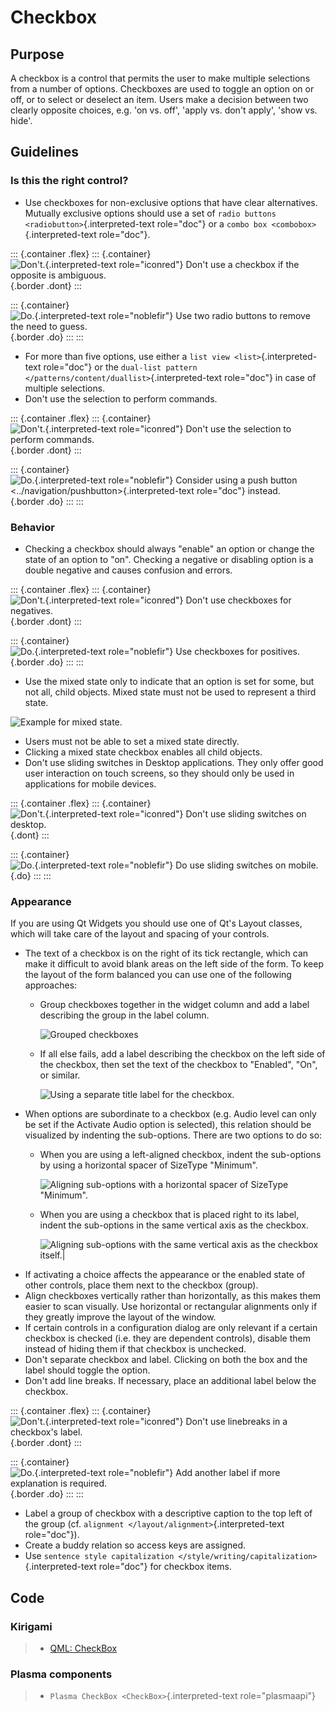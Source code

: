 Checkbox
========

Purpose
-------

A checkbox is a control that permits the user to make multiple
selections from a number of options. Checkboxes are used to toggle an
option on or off, or to select or deselect an item. Users make a
decision between two clearly opposite choices, e.g. \'on vs. off\',
\'apply vs. don\'t apply\', \'show vs. hide\'.

Guidelines
----------

### Is this the right control?

-   Use checkboxes for non-exclusive options that have clear
    alternatives. Mutually exclusive options should use a set of
    `radio buttons <radiobutton>`{.interpreted-text role="doc"} or a
    `combo box <combobox>`{.interpreted-text role="doc"}.

::: {.container .flex}
::: {.container}
![`Don't.`{.interpreted-text role="iconred"} Don\'t use a checkbox if
the opposite is ambiguous.](/img/Ambiguous_Opposite_Bad.qml.png){.border
.dont}
:::

::: {.container}
![`Do.`{.interpreted-text role="noblefir"} Use two radio buttons to
remove the need to guess.](/img/Ambiguous_Opposite_Good.qml.png){.border
.do}
:::
:::

-   For more than five options, use either a
    `list view <list>`{.interpreted-text role="doc"} or the
    `dual-list pattern </patterns/content/duallist>`{.interpreted-text
    role="doc"} in case of multiple selections.
-   Don\'t use the selection to perform commands.

::: {.container .flex}
::: {.container}
![`Don't.`{.interpreted-text role="iconred"} Don\'t use the selection to
perform commands.](/img/No_Command_2_Bad.qml.png){.border .dont}
:::

::: {.container}
![`Do.`{.interpreted-text role="noblefir"} Consider using a
`push button <../navigation/pushbutton>`{.interpreted-text role="doc"}
instead.](/img/No_Command_2_Good.qml.png){.border .do}
:::
:::

### Behavior

-   Checking a checkbox should always \"enable\" an option or change the
    state of an option to \"on\". Checking a negative or disabling
    option is a double negative and causes confusion and errors.

::: {.container .flex}
::: {.container}
![`Don't.`{.interpreted-text role="iconred"} Don\'t use checkboxes for
negatives.](/img/Checkbox_Enable_Bad.qml.png){.border .dont}
:::

::: {.container}
![`Do.`{.interpreted-text role="noblefir"} Use checkboxes for
positives.](/img/Checkbox_Enable_Good.qml.png){.border .do}
:::
:::

-   Use the mixed state only to indicate that an option is set for some,
    but not all, child objects. Mixed state must not be used to
    represent a third state.

![Example for mixed state.](/img/Checkbox_Mixed_State.qml.png)

-   Users must not be able to set a mixed state directly.
-   Clicking a mixed state checkbox enables all child objects.
-   Don\'t use sliding switches in Desktop applications. They only offer
    good user interaction on touch screens, so they should only be used
    in applications for mobile devices.

::: {.container .flex}
::: {.container}
![`Don't.`{.interpreted-text role="iconred"} Don\'t use sliding switches
on desktop.](/img/Checkbox_Switch_Desktop.qml.png){.dont}
:::

::: {.container}
![`Do.`{.interpreted-text role="noblefir"} Do use sliding switches on
mobile.](/img/Checkbox_Switch_Mobile.qml.png){.do}
:::
:::

### Appearance

If you are using Qt Widgets you should use one of Qt\'s Layout classes,
which will take care of the layout and spacing of your controls.

-   The text of a checkbox is on the right of its tick rectangle, which
    can make it difficult to avoid blank areas on the left side of the
    form. To keep the layout of the form balanced you can use one of the
    following approaches:
    -   Group checkboxes together in the widget column and add a label
        describing the group in the label column.

        ![Grouped checkboxes](/img/Grouped_checkboxes.qml.png)

    -   If all else fails, add a label describing the checkbox on the
        left side of the checkbox, then set the text of the checkbox to
        \"Enabled\", \"On\", or similar.

        ![Using a separate title label for the checkbox.](/img/Checkbox_separate_label.qml.png)
-   When options are subordinate to a checkbox (e.g. Audio level can
    only be set if the Activate Audio option is selected), this relation
    should be visualized by indenting the sub-options. There are two
    options to do so:
    -   When you are using a left-aligned checkbox, indent the
        sub-options by using a horizontal spacer of SizeType
        \"Minimum\".

        ![Aligning sub-options with a horizontal spacer of SizeType \"Minimum\".](/img/Suboption_spacer.qml.png)

    -   When you are using a checkbox that is placed right to its label,
        indent the sub-options in the same vertical axis as the
        checkbox.

        ![Aligning sub-options with the same vertical axis as the
        checkbox itself.\|](/img/Suboption_right.qml.png)
-   If activating a choice affects the appearance or the enabled state
    of other controls, place them next to the checkbox (group).
-   Align checkboxes vertically rather than horizontally, as this makes
    them easier to scan visually. Use horizontal or rectangular
    alignments only if they greatly improve the layout of the window.
-   If certain controls in a configuration dialog are only relevant if a
    certain checkbox is checked (i.e. they are dependent controls),
    disable them instead of hiding them if that checkbox is unchecked.
-   Don\'t separate checkbox and label. Clicking on both the box and the
    label should toggle the option.
-   Don\'t add line breaks. If necessary, place an additional label
    below the checkbox.

::: {.container .flex}
::: {.container}
![`Don't.`{.interpreted-text role="iconred"} Don\'t use linebreaks in a
checkbox\'s label.](/img/Checkbox_Alignment_Bad.qml.png){.border .dont}
:::

::: {.container}
![`Do.`{.interpreted-text role="noblefir"} Add another label if more
explanation is required.](/img/Checkbox_Alignment_Good.qml.png){.border
.do}
:::
:::

-   Label a group of checkbox with a descriptive caption to the top left
    of the group (cf. `alignment </layout/alignment>`{.interpreted-text
    role="doc"}).
-   Create a buddy relation so access keys are assigned.
-   Use
    `sentence style capitalization </style/writing/capitalization>`{.interpreted-text
    role="doc"} for checkbox items.

Code
----

### Kirigami

> -   [QML:
>     CheckBox](https://doc.qt.io/qt-5/qml-qtquick-controls-checkbox.html)

### Plasma components

> -   `Plasma CheckBox <CheckBox>`{.interpreted-text role="plasmaapi"}
